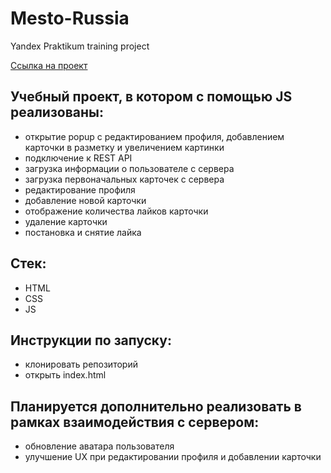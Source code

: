 # Mesto-Russia
Yandex Praktikum training project

[Ссылка на проект](https://mesto-russia-d4j1fi22y.vercel.app/)

## Учебный проект, в котором с помощью JS реализованы: 
- открытие popup c редактированием профиля, добавлением карточки в разметку и увеличением картинки
- подключение к REST API
- загрузка информации о пользователе с сервера
- загрузка первоначальных карточек с сервера
- редактирование профиля
- добавление новой карточки
- отображение количества лайков карточки
- удаление карточки
- постановка и снятие лайка

## Стек:
- HTML
- CSS
- JS

## Инструкции по запуску:
- клонировать репозиторий
- открыть index.html

## Планируется дополнительно реализовать в рамках взаимодействия с сервером: 
- обновление аватара пользователя
- улучшение UX при редактировании профиля и добавлении карточки
